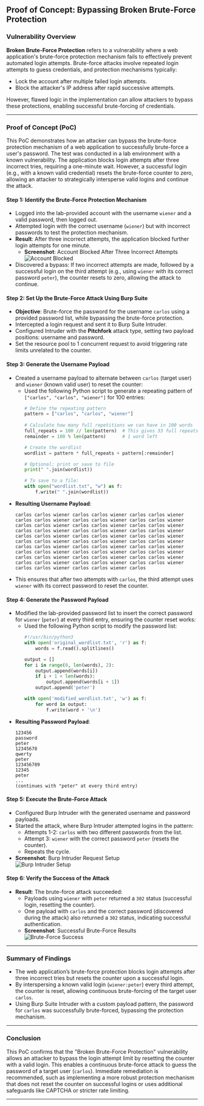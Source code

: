 
## Proof of Concept: Bypassing Broken Brute-Force Protection

### Vulnerability Overview

**Broken Brute-Force Protection** refers to a vulnerability where a web application's brute-force protection mechanism fails to effectively prevent automated login attempts. Brute-force attacks involve repeated login attempts to guess credentials, and protection mechanisms typically:

- Lock the account after multiple failed login attempts.
- Block the attacker's IP address after rapid successive attempts.

However, flawed logic in the implementation can allow attackers to bypass these protections, enabling successful brute-forcing of credentials.

---

### Proof of Concept (PoC)

This PoC demonstrates how an attacker can bypass the brute-force protection mechanism of a web application to successfully brute-force a user's password. The test was conducted in a lab environment with a known vulnerability. The application blocks login attempts after three incorrect tries, requiring a one-minute wait. However, a successful login (e.g., with a known valid credential) resets the brute-force counter to zero, allowing an attacker to strategically intersperse valid logins and continue the attack.

#### Step 1: Identify the Brute-Force Protection Mechanism
- Logged into the lab-provided account with the username `wiener` and a valid password, then logged out.
- Attempted login with the correct username (`wiener`) but with incorrect passwords to test the protection mechanism.
- **Result**: After three incorrect attempts, the application blocked further login attempts for one minute.  
  - **Screenshot**: Account Blocked After Three Incorrect Attempts  
    ![Account Blocked](https://github.com/user-attachments/assets/85e9b13f-d035-4091-b8d7-b050d5e1322d)
- Discovered a bypass: If two incorrect attempts are made, followed by a successful login on the third attempt (e.g., using `wiener` with its correct password `peter`), the counter resets to zero, allowing the attack to continue.

#### Step 2: Set Up the Brute-Force Attack Using Burp Suite
- **Objective**: Brute-force the password for the username `carlos` using a provided password list, while bypassing the brute-force protection.
- Intercepted a login request and sent it to Burp Suite Intruder.
- Configured Intruder with the **Pitchfork** attack type, setting two payload positions: username and password.
- Set the resource pool to 1 concurrent request to avoid triggering rate limits unrelated to the counter.

#### Step 3: Generate the Username Payload
- Created a username payload to alternate between `carlos` (target user) and `wiener` (known valid user) to reset the counter:
  - Used the following Python script to generate a repeating pattern of `["carlos", "carlos", "wiener"]` for 100 entries:  
    ```python
    # Define the repeating pattern
    pattern = ["carlos", "carlos", "wiener"]
   
    # Calculate how many full repetitions we can have in 100 words
    full_repeats = 100 // len(pattern)  # This gives 33 full repeats (99 words)
    remainder = 100 % len(pattern)      # 1 word left

    # Create the wordlist
    wordlist = pattern * full_repeats + pattern[:remainder]

    # Optional: print or save to file
    print(" ".join(wordlist))

    # To save to a file:
    with open("wordlist.txt", "w") as f:
        f.write(" ".join(wordlist))
    ```
- **Resulting Username Payload**:  
  ```
  carlos carlos wiener carlos carlos wiener carlos carlos wiener carlos carlos wiener carlos carlos wiener carlos carlos wiener carlos carlos wiener carlos carlos wiener carlos carlos wiener carlos carlos wiener carlos carlos wiener carlos carlos wiener carlos carlos wiener carlos carlos wiener carlos carlos wiener carlos carlos wiener carlos carlos wiener carlos carlos wiener carlos carlos wiener carlos carlos wiener carlos carlos wiener carlos carlos wiener carlos carlos wiener carlos carlos wiener carlos carlos wiener carlos carlos wiener carlos carlos wiener carlos carlos wiener carlos carlos wiener carlos carlos wiener carlos carlos wiener carlos carlos wiener carlos
  ```
- This ensures that after two attempts with `carlos`, the third attempt uses `wiener` with its correct password to reset the counter.

#### Step 4: Generate the Password Payload
- Modified the lab-provided password list to insert the correct password for `wiener` (`peter`) at every third entry, ensuring the counter reset works:
  - Used the following Python script to modify the password list:  
    ```python
    #!/usr/bin/python3
    with open('original_wordlist.txt', 'r') as f:
        words = f.read().splitlines()

    output = []
    for i in range(0, len(words), 2):
        output.append(words[i])
        if i + 1 < len(words):
            output.append(words[i + 1])
        output.append('peter')

    with open('modified_wordlist.txt', 'w') as f:
        for word in output:
            f.write(word + '\n')
    ```
- **Resulting Password Payload**:  
  ```
  123456
  password
  peter
  12345678
  qwerty
  peter
  123456789
  12345
  peter
  ...
  (continues with "peter" at every third entry)
  ```

#### Step 5: Execute the Brute-Force Attack
- Configured Burp Intruder with the generated username and password payloads.
- Started the attack, where Burp Intruder attempted logins in the pattern:  
  - Attempts 1-2: `carlos` with two different passwords from the list.  
  - Attempt 3: `wiener` with the correct password `peter` (resets the counter).  
  - Repeats the cycle.
- **Screenshot**: Burp Intruder Request Setup  
  ![Burp Intruder Setup](https://github.com/user-attachments/assets/70875ba4-acd2-4a1b-8586-1f28dd30ff9c)

#### Step 6: Verify the Success of the Attack
- **Result**: The brute-force attack succeeded:  
  - Payloads using `wiener` with `peter` returned a `302` status (successful login, resetting the counter).  
  - One payload with `carlos` and the correct password (discovered during the attack) also returned a `302` status, indicating successful authentication.  
  - **Screenshot**: Successful Brute-Force Results  
    ![Brute-Force Success](https://github.com/user-attachments/assets/4ac4b225-5010-48a7-9ba2-a16238f7d9d9)

---

### Summary of Findings

- The web application’s brute-force protection blocks login attempts after three incorrect tries but resets the counter upon a successful login.
- By interspersing a known valid login (`wiener:peter`) every third attempt, the counter is reset, allowing continuous brute-forcing of the target user `carlos`.
- Using Burp Suite Intruder with a custom payload pattern, the password for `carlos` was successfully brute-forced, bypassing the protection mechanism.

---

### Conclusion

This PoC confirms that the "Broken Brute-Force Protection" vulnerability allows an attacker to bypass the login attempt limit by resetting the counter with a valid login. This enables a continuous brute-force attack to guess the password of a target user (`carlos`). Immediate remediation is recommended, such as implementing a more robust protection mechanism that does not reset the counter on successful logins or uses additional safeguards like CAPTCHA or stricter rate limiting.

---
